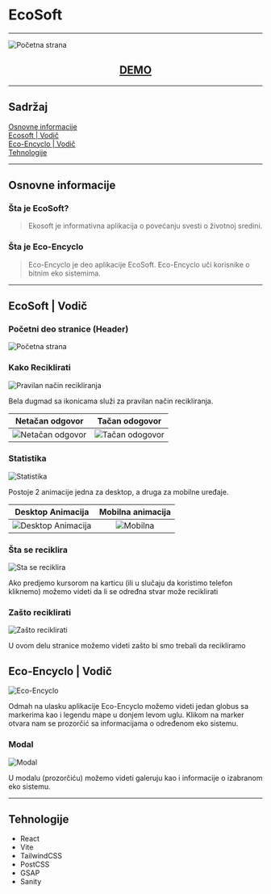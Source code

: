 # EcoSoft

---

![Početna strana](https://i.imgur.com/htX6EGe.png)

<center>

## [DEMO](https://ecosoft-raf.netlify.com)

</center>

---

## Sadržaj

[Osnovne informacije](#osnovne-informacije)  
[Ecosoft | Vodič](#ecosoft--vodič)  
[Eco-Encyclo | Vodič](#eco-encyclo--vodič)  
[Tehnologije](#tehnologije)

---

## Osnovne informacije

### Šta je EcoSoft?

> Ekosoft je informativna aplikacija o povećanju svesti o životnoj sredini.

### Šta je Eco-Encyclo

> Eco-Encyclo je deo aplikacije EcoSoft. Eco-Encyclo uči korisnike o bitnim eko sistemima.

---

## EcoSoft | Vodič

### Početni deo stranice (Header)

![Početna strana](https://i.imgur.com/htX6EGe.png)

### Kako Reciklirati

![Pravilan način recikliranja](https://imgur.com/AFrJnXE.png)

Bela dugmad sa ikonicama služi za pravilan način recikliranja.

|                  Netačan odgovor                  |                  Tačan odogovor                  |
| :-----------------------------------------------: | :----------------------------------------------: |
| ![Netačan odgovor](https://imgur.com/MibOnOL.png) | ![Tačan odogovor](https://imgur.com/fBpOuMa.png) |

### Statistika

![Statistika](https://imgur.com/53OlgwX.png)

Postoje 2 animacije jedna za desktop, a druga za mobilne uređaje.

|                  Desktop Animacija                  |             Mobilna animacija             |
| :-------------------------------------------------: | :---------------------------------------: |
| ![Desktop Animacija](https://imgur.com/DfQtSnC.gif) | ![Mobilna](https://imgur.com/npx9xv1.gif) |

### Šta se reciklira

![Sta se reciklira](https://imgur.com/llCCYoA.png)

Ako predjemo kursorom na karticu (ili u slučaju da koristimo telefon kliknemo) možemo videti da li se određna stvar može reciklirati

### Zašto reciklirati

![Zašto reciklirati](https://imgur.com/pcmvG2U.png)

U ovom delu stranice možemo videti zašto bi smo trebali da recikliramo

## Eco-Encyclo | Vodič

![Eco-Encyclo](https://imgur.com/dmihxAe.png)

Odmah na ulasku aplikacije Eco-Encyclo možemo videti jedan globus sa markerima kao i legendu mape u donjem levom uglu. Klikom na marker otvara nam se prozorčić sa informacijama o određenom eko sistemu.

### Modal

![Modal](https://imgur.com/c2wfAqw.png)

U modalu (prozorčiću) možemo videti galeruju kao i informacije o izabranom eko sistemu.

---

## Tehnologije

- React
- Vite
- TailwindCSS
- PostCSS
- GSAP
- Sanity
